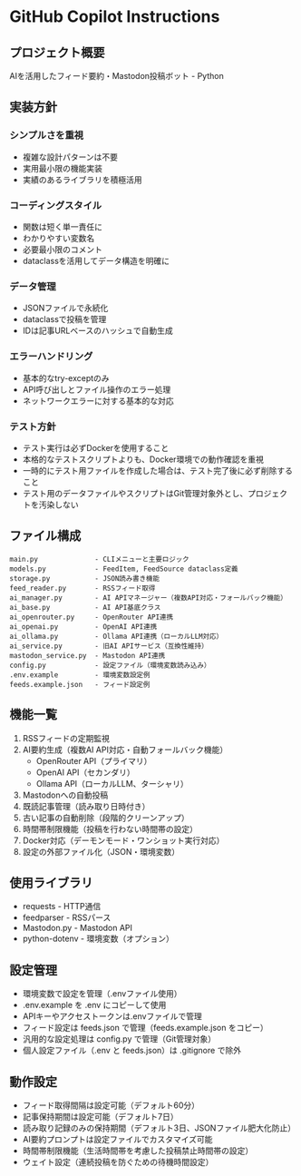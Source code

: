 # GitHub Copilot Instructions

## プロジェクト概要
AIを活用したフィード要約・Mastodon投稿ボット - Python

## 実装方針

### シンプルさを重視
- 複雑な設計パターンは不要
- 実用最小限の機能実装
- 実績のあるライブラリを積極活用

### コーディングスタイル
- 関数は短く単一責任に
- わかりやすい変数名
- 必要最小限のコメント
- dataclassを活用してデータ構造を明確に

### データ管理
- JSONファイルで永続化
- dataclassで投稿を管理
- IDは記事URLベースのハッシュで自動生成

### エラーハンドリング
- 基本的なtry-exceptのみ
- API呼び出しとファイル操作のエラー処理
- ネットワークエラーに対する基本的な対応

### テスト方針
- テスト実行は必ずDockerを使用すること
- 本格的なテストスクリプトよりも、Docker環境での動作確認を重視
- 一時的にテスト用ファイルを作成した場合は、テスト完了後に必ず削除すること
- テスト用のデータファイルやスクリプトはGit管理対象外とし、プロジェクトを汚染しない

## ファイル構成
```
main.py              - CLIメニューと主要ロジック
models.py            - FeedItem, FeedSource dataclass定義
storage.py           - JSON読み書き機能
feed_reader.py       - RSSフィード取得
ai_manager.py        - AI APIマネージャー（複数API対応・フォールバック機能）
ai_base.py           - AI API基底クラス
ai_openrouter.py     - OpenRouter API連携
ai_openai.py         - OpenAI API連携
ai_ollama.py         - Ollama API連携（ローカルLLM対応）
ai_service.py        - 旧AI APIサービス（互換性維持）
mastodon_service.py  - Mastodon API連携
config.py            - 設定ファイル（環境変数読み込み）
.env.example         - 環境変数設定例
feeds.example.json   - フィード設定例
```

## 機能一覧
1. RSSフィードの定期監視
2. AI要約生成（複数AI API対応・自動フォールバック機能）
   - OpenRouter API（プライマリ）
   - OpenAI API（セカンダリ）
   - Ollama API（ローカルLLM、ターシャリ）
3. Mastodonへの自動投稿
4. 既読記事管理（読み取り日時付き）
5. 古い記事の自動削除（段階的クリーンアップ）
6. 時間帯制限機能（投稿を行わない時間帯の設定）
7. Docker対応（デーモンモード・ワンショット実行対応）
8. 設定の外部ファイル化（JSON・環境変数）

## 使用ライブラリ
- requests - HTTP通信
- feedparser - RSSパース
- Mastodon.py - Mastodon API
- python-dotenv - 環境変数（オプション）

## 設定管理
- 環境変数で設定を管理（.envファイル使用）
- .env.example を .env にコピーして使用
- APIキーやアクセストークンは.envファイルで管理
- フィード設定は feeds.json で管理（feeds.example.json をコピー）
- 汎用的な設定処理は config.py で管理（Git管理対象）
- 個人設定ファイル（.env と feeds.json）は .gitignore で除外

## 動作設定
- フィード取得間隔は設定可能（デフォルト60分）
- 記事保持期間は設定可能（デフォルト7日）
- 読み取り記録のみの保持期間（デフォルト3日、JSONファイル肥大化防止）
- AI要約プロンプトは設定ファイルでカスタマイズ可能
- 時間帯制限機能（生活時間帯を考慮した投稿禁止時間帯の設定）
- ウェイト設定（連続投稿を防ぐための待機時間設定）
